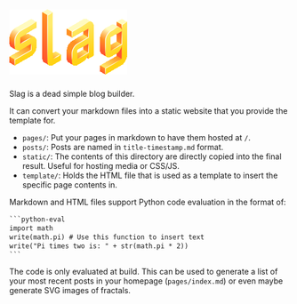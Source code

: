 # ![slag](https://github.com/TheAzalea/slag/blob/main/logo.png)

Slag is a dead simple blog builder.

It can convert your markdown files into a static website that you provide the
template for.

- `pages/`: Put your pages in markdown to have them hosted at `/`.
- `posts/`: Posts are named in `title-timestamp.md` format.
- `static/`: The contents of this directory are directly copied into the final
result. Useful for hosting media or CSS/JS.
- `template/`: Holds the HTML file that is used as a template to insert the
specific page contents in.

Markdown and HTML files support Python code evaluation in the format of:

````
```python-eval
import math
write(math.pi) # Use this function to insert text
write("Pi times two is: " + str(math.pi * 2))
```
````

The code is only evaluated at build. This can be used to generate a list of
your most recent posts in your homepage (`pages/index.md`) or even maybe
generate SVG images of fractals.

